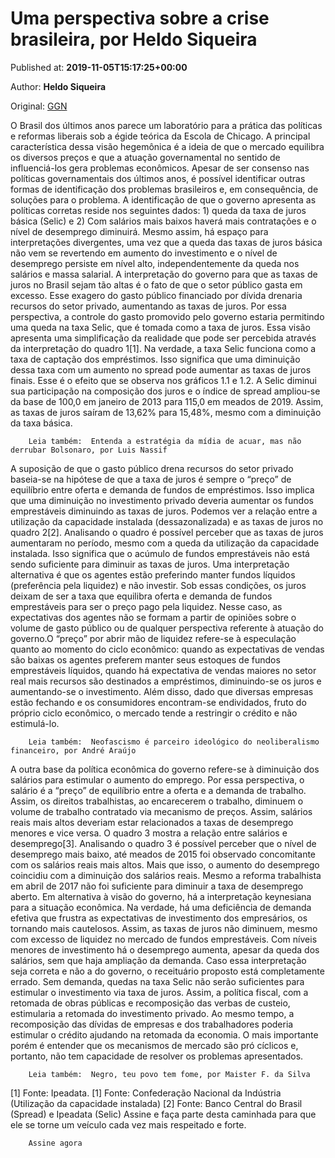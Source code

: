 
# Uma perspectiva sobre a crise brasileira, por Heldo Siqueira

Published at: **2019-11-05T15:17:25+00:00**

Author: **Heldo Siqueira**

Original: [GGN](https://jornalggn.com.br/artigos/uma-perspectiva-sobre-a-crise-brasileira/)

O Brasil dos últimos anos parece um laboratório para a prática das políticas e reformas liberais sob a égide teórica da Escola de Chicago. A principal característica dessa visão hegemônica é a ideia de que o mercado equilibra os diversos preços e que a atuação governamental no sentido de influenciá-los gera problemas econômicos. Apesar de ser consenso nas políticas governamentais dos últimos anos, é possível identificar outras formas de identificação dos problemas brasileiros e, em consequência, de soluções para o problema.
A identificação de que o governo apresenta as políticas corretas reside nos seguintes dados: 1) queda da taxa de juros básica (Selic) e 2) Com salários mais baixos haverá mais contratações e o nível de desemprego diminuirá. Mesmo assim, há espaço para interpretações divergentes, uma vez que a queda das taxas de juros básica não vem se revertendo em aumento do investimento e o nível de desemprego persiste em nível alto, independentemente da queda nos salários e massa salarial.
A interpretação do governo para que as taxas de juros no Brasil sejam tão altas é o fato de que o setor público gasta em excesso. Esse exagero do gasto público financiado por dívida drenaria recursos do setor privado, aumentando as taxas de juros. Por essa perspectiva, a controle do gasto promovido pelo governo estaria permitindo uma queda na taxa Selic, que é tomada como a taxa de juros. Essa visão apresenta uma simplificação da realidade que pode ser percebida através da interpretação do quadro 1[1].
Na verdade, a taxa Selic funciona como a taxa de captação dos empréstimos. Isso significa que uma diminuição dessa taxa com um aumento no spread pode aumentar as taxas de juros finais. Esse é o efeito que se observa nos gráficos 1.1 e 1.2. A Selic diminui sua participação na composição dos juros e o índice de spread ampliou-se da base de 100,0 em janeiro de 2013 para 115,0 em meados de 2019. Assim, as taxas de juros saíram de 13,62% para 15,48%, mesmo com a diminuição da taxa básica.

        Leia também:  Entenda a estratégia da mídia de acuar, mas não derrubar Bolsonaro, por Luis Nassif
      
A suposição de que o gasto público drena recursos do setor privado baseia-se na hipótese de que a taxa de juros é sempre o “preço” de equilíbrio entre oferta e demanda de fundos de empréstimos. Isso implica que uma diminuição no investimento privado deveria aumentar os fundos emprestáveis diminuindo as taxas de juros. Podemos ver a relação entre a utilização da capacidade instalada (dessazonalizada) e as taxas de juros no quadro 2[2].
Analisando o quadro é possível perceber que as taxas de juros aumentaram no período, mesmo com a queda da utilização da capacidade instalada. Isso significa que o acúmulo de fundos emprestáveis não está sendo suficiente para diminuir as taxas de juros. Uma interpretação alternativa é que os agentes estão preferindo manter fundos líquidos (preferência pela liquidez) e não investir. Sob essas condições, os juros deixam de ser a taxa que equilibra oferta e demanda de fundos emprestáveis para ser o preço pago pela liquidez. Nesse caso, as expectativas dos agentes não se formam a partir de opiniões sobre o volume de gasto público ou de qualquer perspectiva referente à atuação do governo.O “preço” por abrir mão de liquidez refere-se à especulação quanto ao momento do ciclo econômico: quando as expectativas de vendas são baixas os agentes preferem manter seus estoques de fundos emprestáveis líquidos, quando há expectativa de vendas maiores no setor real mais recursos são destinados a empréstimos, diminuindo-se os juros e aumentando-se o investimento. Além disso, dado que diversas empresas estão fechando e os consumidores encontram-se endividados, fruto do próprio ciclo econômico, o mercado tende a restringir o crédito e não estimulá-lo.

        Leia também:  Neofascismo é parceiro ideológico do neoliberalismo financeiro, por André Araújo
      
A outra base da política econômica do governo refere-se à diminuição dos salários para estimular o aumento do emprego. Por essa perspectiva, o salário é a “preço” de equilíbrio entre a oferta e a demanda de trabalho. Assim, os direitos trabalhistas, ao encarecerem o trabalho, diminuem o volume de trabalho contratado via mecanismo de preços. Assim, salários reais mais altos deveriam estar relacionados a taxas de desemprego menores e vice versa. O quadro 3 mostra a relação entre salários e desemprego[3].
Analisando o quadro 3 é possível perceber que o nível de desemprego mais baixo, até meados de 2015 foi observado concomitante com os salários reais mais altos. Mais que isso, o aumento do desemprego coincidiu com a diminuição dos salários reais. Mesmo a reforma trabalhista em abril de 2017 não foi suficiente para diminuir a taxa de desemprego aberto.
Em alternativa à visão do governo, há a interpretação keynesiana para a situação econômica. Na verdade, há uma deficiência de demanda efetiva que frustra as expectativas de investimento dos empresários, os tornando mais cautelosos. Assim, as taxas de juros não diminuem, mesmo com excesso de liquidez no mercado de fundos emprestáveis. Com níveis menores de investimento há o desemprego aumenta, apesar da queda dos salários, sem que haja ampliação da demanda.
Caso essa interpretação seja correta e não a do governo, o receituário proposto está completamente errado. Sem demanda, quedas na taxa Selic não serão suficientes para estimular o investimento via taxa de juros. Assim, a política fiscal, com a retomada de obras públicas e recomposição das verbas de custeio, estimularia a retomada do investimento privado. Ao mesmo tempo, a recomposição das dívidas de empresas e dos trabalhadores poderia estimular o crédito ajudando na retomada da economia. O mais importante porém é entender que os mecanismos de mercado são pró cíclicos e, portanto, não tem capacidade de resolver os problemas apresentados.

        Leia também:  Negro, teu povo tem fome, por Maister F. da Silva
      
[1] Fonte: Ipeadata.
[1] Fonte: Confederação Nacional da Indústria (Utilização da capacidade instalada)
[2] Fonte: Banco Central do Brasil (Spread) e Ipeadata (Selic)
Assine e faça parte desta caminhada para que ele se torne um veículo cada vez mais respeitado e forte.

        Assine agora
      
